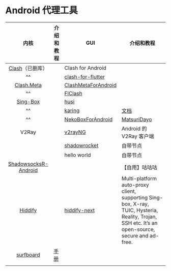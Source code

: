 # Android 代理工具

|                                    内核                                    | 介绍和教程                                  | GUI                                                                     | 介绍和教程                                                                                                                                            |
| :----------------------------------------------------------------------: | -------------------------------------- | ----------------------------------------------------------------------- | ------------------------------------------------------------------------------------------------------------------------------------------------ |
|                    [Clash](https://clash.wiki/)（已删库）                     |                                        | Clash for Android                                                       |                                                                                                                                                  |
|                                    ^^                                    |                                        | [clash-for-flutter](https://github.com/mapleafgo/clash-for-flutter)     |                                                                                                                                                  |
|                [Clash.Meta](https://wiki.metacubex.one/)                 |                                        | [ClashMetaForAndroid](https://github.com/MetaCubeX/ClashMetaForAndroid) |                                                                                                                                                  |
|                                    ^^                                    |                                        | [FlClash](https://github.com/chen08209/FlClash)                         |                                                                                                                                                  |
|             [Sing-Box](https://github.com/SagerNet/sing-box)             |                                        | [husi](https://github.com/xchacha20-poly1305/husi)                      |                                                                                                                                                  |
|                                    ^^                                    |                                        | [karing](https://github.com/KaringX/karing)                             | [文档](https://karing.app/)                                                                                                                        |
|                                    ^^                                    |                                        | [NekoBoxForAndroid](https://github.com/MatsuriDayo/NekoBoxForAndroid)   | [MatsuriDayo](https://matsuridayo.github.io/)                                                                                                    |
|                                  V2Ray                                   |                                        | [v2rayNG](https://github.com/2dust/v2rayNG)                             | Android 的 V2Ray 客户端                                                                                                                              |
|                                                                          |                                        | [shadowrocket](https://shadowrocket.v2cross.com/)                       | 自带节点                                                                                                                                             |
|                                                                          |                                        | hello world                                                             | 自带节点                                                                                                                                             |
| [ShadowsocksR-Android](https://github.com/HMBSbige/ShadowsocksR-Android) |                                        |                                                                         | 【自用】咕咕咕                                                                                                                                          |
|                     [Hiddify](https://hiddify.com/)                      |                                        | [hiddify-next](https://github.com/hiddify/hiddify-next)                 | Multi-platform auto-proxy client, supporting Sing-box, X-ray, TUIC, Hysteria, Reality, Trojan, SSH etc. It’s an open-source, secure and ad-free. |
|          [surfboard](https://github.com/getsurfboard/surfboard)          | [手册](https://manual.getsurfboard.com/) |                                                                         |                                                                                                                                                  |
|                                                                          |                                        |                                                                         |                                                                                                                                                  |

  